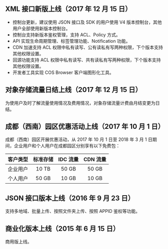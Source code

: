 ## XML 接口新版上线（2017 年 12 月 15 日）
- 控制台更新，建议使用 JSON 接口及 SDK 的用户使用 V4 版本控制台，其他用户全部使用新版本控制台。
- 控制台支持新版本鉴权管理，支持 ACL、Policy 方式。
- API 实现生命周期管理、标签管理功能、Notification 功能。
- CDN 加速支持 ACL 权限中私有读写、公有读私有写两种权限，下个版本支持其他权限设置。
- 回源功能支持 ACL 权限中私有读写、共有读私有写两种权限，下个版本支持其他权限设置。
- 开发者工具实现 COS Browser 客户端图形化工具。

## 对象存储流量日结上线（2017 年 12 月 15 日）
为使用户及时了解流量使用情况及费用情况，对象存储流量计费由月结变更为日结。

## 成都（西南）园区优惠活动上线（2017 年 10 月 1 日）
成都（西南）园区开展优惠活动，从 2017 年 10 月 1 日至 2018 年 3 月 1 日期间，企业用户和个人用户在成都园区分别享有以下免费包：

| 客户类型 | 标准存储 | IDC 流量 | CDN 流量 |
| :----: | :----: | :-----: | :-----: |
| 企业用户 | 10 TB | 50 GB  | 50 GB  |
| 个人用户 | 50 GB | 10 GB  | 10 GB  |

## JSON 接口版本上线（2016 年 9 月 23 日）
支持多地域、批量上传、按照文件夹上传、按照 APPID 鉴权等功能。

## 商业化版本上线（2015 年 6 月 15 日）
商用版上线。
